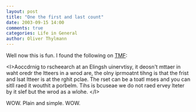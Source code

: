 ```yaml
---
layout: post
title: "One the first and last count"
date: 2003-09-15 14:00
comments: true
categories: Life in General
author: Oliver Thylmann
---
```



Well now this is fun. I found the following on [TMF](http://boards.fool.com/):

&lt;I&gt;Aoccdrnig to rscheearch at an Elingsh uinervtisy, it deosn't mttaer in waht oredr the ltteers in a wrod are, the olny iprmoatnt tihng is that the frist and lsat ltteer is at the rghit pclae. The rset can be a toatl mses and you can sitll raed it wouthit a porbelm. Tihs is bcuseae we do not raed ervey lteter by it slef but the wrod as a wlohe.
&lt;/I&gt;

WOW. Plain and simple. WOW.


